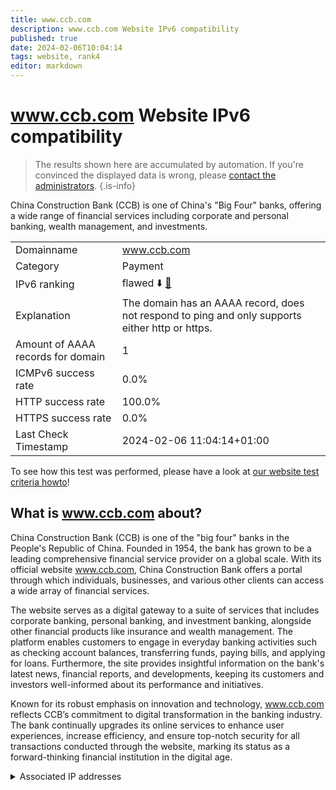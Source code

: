 ```yaml
---
title: www.ccb.com
description: www.ccb.com Website IPv6 compatibility
published: true
date: 2024-02-06T10:04:14
tags: website, rank4
editor: markdown
---
```


# www.ccb.com Website IPv6 compatibility

> The results shown here are accumulated by automation. If you're convinced the displayed data is wrong, please [contact the administrators](/howto/chat). 
{.is-info}

China Construction Bank (CCB) is one of China's "Big Four" banks, offering a wide range of financial services including corporate and personal banking, wealth management, and investments.


|   |   |
| - | - |
| Domainname | www.ccb.com
| Category | Payment |
| IPv6 ranking | flawed :arrow_down: [🔗](/howto/ranking) |
| Explanation | The domain has an AAAA record, does not respond to ping and only supports either http or https. |
| Amount of AAAA records for domain | 1 |
| ICMPv6 success rate | 0.0%|
| HTTP success rate | 100.0% |
| HTTPS success rate | 0.0% |
| Last Check Timestamp | 2024-02-06 11:04:14+01:00 |

To see how this test was performed, please have a look at [our website test criteria howto](/howto/testcriteria/website)!


## What is www.ccb.com about?
China Construction Bank (CCB) is one of the "big four" banks in the People's Republic of China. Founded in 1954, the bank has grown to be a leading comprehensive financial service provider on a global scale. With its official website www.ccb.com, China Construction Bank offers a portal through which individuals, businesses, and various other clients can access a wide array of financial services.

The website serves as a digital gateway to a suite of services that includes corporate banking, personal banking, and investment banking, alongside other financial products like insurance and wealth management. The platform enables customers to engage in everyday banking activities such as checking account balances, transferring funds, paying bills, and applying for loans. Furthermore, the site provides insightful information on the bank's latest news, financial reports, and developments, keeping its customers and investors well-informed about its performance and initiatives.

Known for its robust emphasis on innovation and technology, www.ccb.com reflects CCB’s commitment to digital transformation in the banking industry. The bank continually upgrades its online services to enhance user experiences, increase efficiency, and ensure top-notch security for all transactions conducted through the website, marking its status as a forward-thinking financial institution in the digital age.



<details>
<summary>Associated IP addresses</summary>

240e:668:2a01::149

</details>
